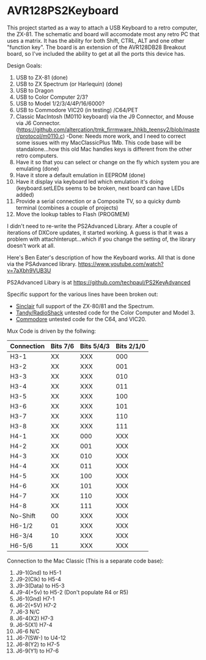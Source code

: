 # AVR128PS2Keyboard
This project started as a way to attach a USB Keyboard to a retro computer, the ZX-81. The schematic and board will
accomodate most any retro PC that uses a matrix. It has the ability for both Shift, CTRL, ALT and one other "function key". The board is an extension of the AVR128DB28 Breakout board, so I've included the ability to get at all the ports this device has.

Design Goals:
1. USB to ZX-81 (done)
1. USB to ZX Spectrum (or Harlequin) (done)
1. USB to Dragon
1. USB to Color Computer 2/3?
1. USB to Model 1/2/3/4/4P/16/6000? 
1. USB to Commodore VIC20 (in testing) /C64/PET
1. Classic MacIntosh (M0110 keyboard) via the J9 Connector, and Mouse via J6 Connector. (https://github.com/altercation/tmk_firrmware_hhkb_teensy2/blob/master/protocol/m0110.c) -Done: Needs more work, and I need to correct some issues with my MacClassicPlus 1Mb. This code base will be standalone...how this old Mac handles keys is different from the other retro computers.
1. Have it so that you can select or change on the fly which system you are emulating (done)
1. Have it store a default emulation in EEPROM (done)
1. Have it display via keyboard led which emulation it's doing (keyboard.setLEDs seems to be broken, next board can have LEDs added)
1. Provide a serial connection or a Composite TV, so a quicky dumb terminal (combines a couple of projects)
1. Move the lookup tables to Flash (PROGMEM)

I didn't need to re-write the PS2Advanced Library. After a couple of iterations of DXCore updates, it started working. A guess is that it was a problem with attachInterupt...which if you change the setting of, the library doesn't work at all.

Here's Ben Eater's description of how the Keyboard works. All that is done via the PSAdvanced library.
https://www.youtube.com/watch?v=7aXbh9VUB3U

PS2Advanced Libary is at https://github.com/techpaul/PS2KeyAdvanced

Specific support for the various lines have been broken out:
- [Sinclair](https://github.com/ITDiscovery/AVR128PS2Keyboard/blob/main/Sinclair.md) full support of the ZX-80/81 and the Spectrum.
- [Tandy/RadioShack](https://github.com/ITDiscovery/AVR128PS2Keyboard/blob/main/TRS.md) untested code for the Color Computer and Model 3.
- [Commodore](https://github.com/ITDiscovery/AVR128PS2Keyboard/blob/main/Commodore.md) untested code for the C64, and VIC20.

Mux Code is driven by the follwing:

| Connection | Bits  7/6 | Bits 5/4/3 | Bits 2/1/0 |
| - | - | - | - |
| H3-1 | XX | XXX | 000 | 
| H3-2 | XX | XXX | 001 | 
| H3-3 | XX | XXX | 010 | 
| H3-4 | XX | XXX | 011 | 
| H3-5 | XX | XXX | 100 | 
| H3-6 | XX | XXX | 101 | 
| H3-7 | XX | XXX | 110 | 
| H3-8 | XX | XXX | 111 | 
| H4-1 | XX | 000 | XXX | 
| H4-2 | XX | 001 | XXX | 
| H4-3 | XX | 010 | XXX | 
| H4-4 | XX | 011 | XXX | 
| H4-5 | XX | 100 | XXX | 
| H4-6 | XX | 101 | XXX | 
| H4-7 | XX | 110 | XXX | 
| H4-8 | XX | 111 | XXX | 
| No-Shift| 00 | XXX | XXX |
| H6-1/2 | 01 | XXX | XXX |
| H6-3/4 | 10 | XXX | XXX |
| H6-5/6 | 11 | XXX | XXX |

Connection to the Mac Classic (This is a separate code base):
1. J9-1(Gnd) to H5-1 
1. J9-2(Clk) to H5-4
1. J9-3(Data) to H5-3
1. J9-4(+5v) to H5-2 (Don't populate R4 or R5)
1. J6-1(Gnd) H7-1
1. J6-2(+5V) H7-2
1. J6-3 N/C
1. J6-4(X2) H7-3
1. J6-5(X1) H7-4
1. J6-6 N/C
1. J6-7(SW-) to U4-12
1. J6-8(Y2) to H7-5
1. J6-9(Y1) to H7-6
